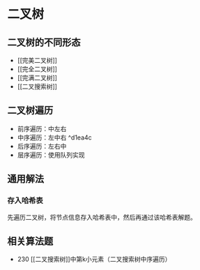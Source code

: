 # 二叉树

## 二叉树的不同形态

- [[完美二叉树]]
- [[完全二叉树]]
- [[完满二叉树]]
- [[二叉搜索树]]

## 二叉树遍历

- 前序遍历：中左右
- 中序遍历：左中右 ^d1ea4c
- 后序遍历：左右中
- 层序遍历：使用队列实现

## 通用解法

### 存入哈希表

先遍历二叉树，将节点信息存入哈希表中，然后再通过该哈希表解题。


## 相关算法题

- 230 [[二叉搜索树]]中第k小元素（二叉搜索树中序遍历）
